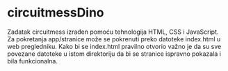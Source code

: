 # circuitmessDino

Zadatak circuitmess izrađen pomoću tehnologija HTML, CSS i JavaScript.
Za pokretanja app/stranice može se pokrenuti preko datoteke index.html u web pregledniku.
Kako bi se index.html pravilno otvorio važno je da su sve povezane datoteke u istom direktoriju
da bi se stranice ispravno pokazala i bila funkcionalna.
